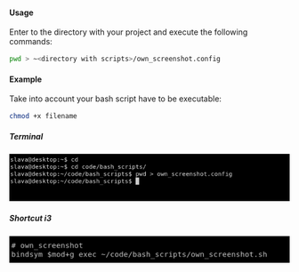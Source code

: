 #### Usage

Enter to the directory with your project and execute the following commands:
``` bash
pwd > ~<directory with scripts>/own_screenshot.config
```

#### Example

Take into account your bash script have to be executable: 
``` bash
chmod +x filename
```
##### Terminal
![](./img/note-1641455680.png)


##### Shortcut i3
![](./img/note-1641455850.png)

